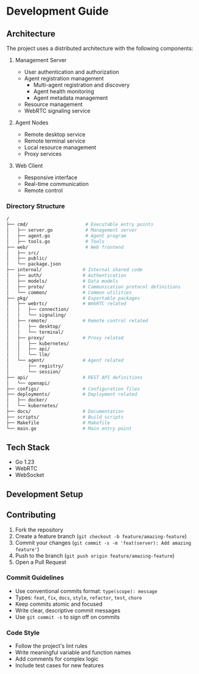 # Development Guide

## Architecture

The project uses a distributed architecture with the following components:

1. Management Server

   - User authentication and authorization
   - Agent registration management
     - Multi-agent registration and discovery
     - Agent health monitoring
     - Agent metadata management
   - Resource management
   - WebRTC signaling service

2. Agent Nodes

   - Remote desktop service
   - Remote terminal service
   - Local resource management
   - Proxy services

3. Web Client
   - Responsive interface
   - Real-time communication
   - Remote control

### Directory Structure

```bash
/
├── cmd/                     # Executable entry points
│   ├── server.go            # Management server
│   ├── agent.go             # Agent program
│   ├── tools.go             # Tools
├── web/                     # Web frontend
│   ├── src/
│   ├── public/
│   └── package.json
├── internal/               # Internal shared code
│   ├── auth/               # Authentication
│   ├── models/             # Data models
│   ├── proto/              # Communication protocol definitions
│   └── common/             # Common utilities
├── pkg/                    # Exportable packages
│   ├── webrtc/             # WebRTC related
│   │   ├── connection/
│   │   └── signaling/
│   ├── remote/             # Remote control related
│   │   ├── desktop/
│   │   └── terminal/
│   ├── proxy/              # Proxy related
│   │   ├── kubernetes/
│   │   ├── api/
│   │   └── llm/
│   └── agent/              # Agent related
│       ├── registry/
│       └── session/
├── api/                    # REST API definitions
│   └── openapi/
├── configs/                # Configuration files
├── deployments/            # Deployment related
│   ├── docker/
│   └── kubernetes/
├── docs/                   # Documentation
├── scripts/                # Build scripts
├── Makefile                # Makefile
└── main.go                 # Main entry point
```

## Tech Stack

- Go 1.23
- WebRTC
- WebSocket

## Development Setup

## Contributing

1. Fork the repository
2. Create a feature branch (`git checkout -b feature/amazing-feature`)
3. Commit your changes (`git commit -s -m 'feat(server): Add amazing feature'`)
4. Push to the branch (`git push origin feature/amazing-feature`)
5. Open a Pull Request

### Commit Guidelines

- Use conventional commits format: `type(scope): message`
- Types: `feat`, `fix`, `docs`, `style`, `refactor`, `test`, `chore`
- Keep commits atomic and focused
- Write clear, descriptive commit messages
- Use `git commit -s` to sign off on commits

### Code Style

- Follow the project's lint rules
- Write meaningful variable and function names
- Add comments for complex logic
- Include test cases for new features
